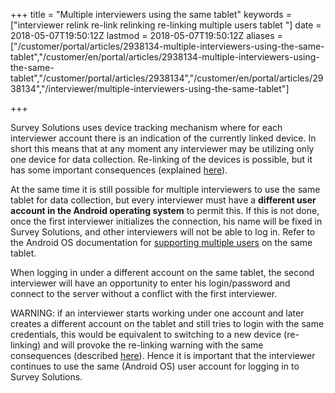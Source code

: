 ﻿+++
title = "Multiple interviewers using the same tablet"
keywords = ["interviewer relink re-link relinking re-linking multiple users tablet "]
date = 2018-05-07T19:50:12Z
lastmod = 2018-05-07T19:50:12Z
aliases = ["/customer/portal/articles/2938134-multiple-interviewers-using-the-same-tablet","/customer/en/portal/articles/2938134-multiple-interviewers-using-the-same-tablet","/customer/portal/articles/2938134","/customer/en/portal/articles/2938134","/interviewer/multiple-interviewers-using-the-same-tablet"]

+++

Survey Solutions uses device tracking mechanism where for each
interviewer account there is an indication of the currently linked
device. In short this means that at any moment any interviewer may be
utilizing only one device for data collection. Re-linking of the devices
is possible, but it has some important consequences (explained
[here](http://support.mysurvey.solutions/customer/en/portal/articles/2578016)).   
  
At the same time it is still possible for multiple interviewers to use
the same tablet for data collection, but every interviewer must have a
<span class="underline">**different user account in the Android
operating system**</span> to permit this. If this is not done, once the
first interviewer initializes the connection, his name will be fixed in
Survey Solutions, and other interviewers will not be able to log in.
Refer to the Android OS documentation for [supporting multiple
users](https://source.android.com/devices/tech/admin/multi-user) on the
same tablet.  
  
When logging in under a different account on the same tablet, the second
interviewer will have an opportunity to enter his login/password and
connect to the server without a conflict with the first interviewer.  
  
WARNING: if an interviewer starts working under one account and later
creates a different account on the tablet and still tries to login with
the same credentials, this would be equivalent to switching to a new
device (re-linking) and will provoke the re-linking warning with the
same consequences (described
[here](http://support.mysurvey.solutions/customer/en/portal/articles/2578016)).
Hence it is important that the interviewer continues to use the same
(Android OS) user account for logging in to Survey Solutions.
